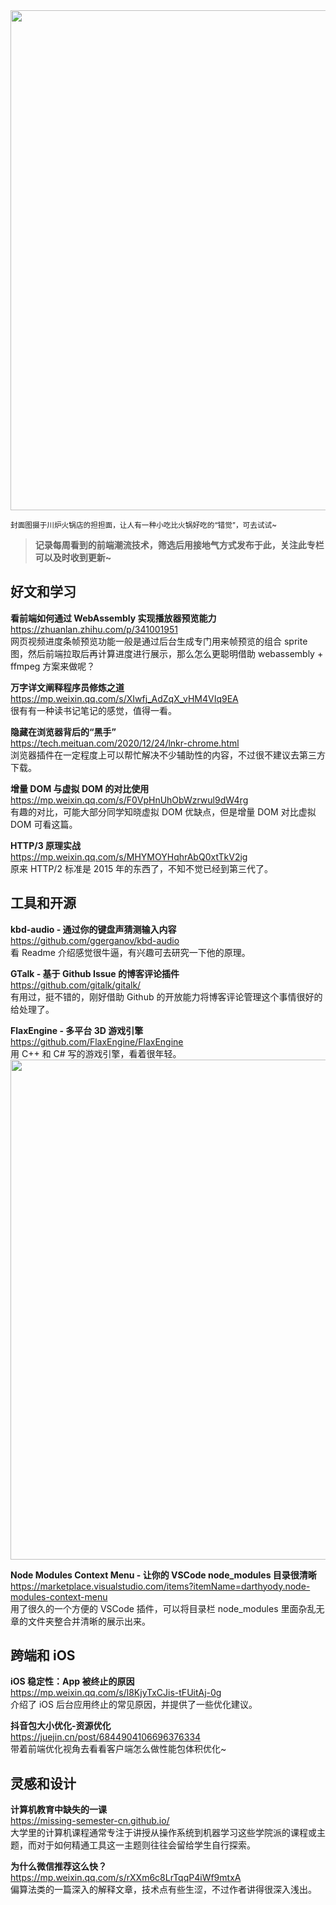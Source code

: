 <img src="https://gw.alipayobjects.com/zos/k/27/4fkfwX.jpeg" width="800" />  

<small>封面图摄于川炉火锅店的担担面，让人有一种小吃比火锅好吃的“错觉”，可去试试~</small>  

> **记录每周看到的前端潮流技术，筛选后用接地气方式发布于此，关注此专栏可以及时收到更新~**  

## 好文和学习

**看前端如何通过 WebAssembly 实现播放器预览能力**  
<https://zhuanlan.zhihu.com/p/341001951>  
网页视频进度条帧预览功能一般是通过后台生成专门用来帧预览的组合 sprite 图，然后前端拉取后再计算进度进行展示，那么怎么更聪明借助 webassembly + ffmpeg 方案来做呢？

**万字详文阐释程序员修炼之道**  
<https://mp.weixin.qq.com/s/XIwfj_AdZqX_vHM4VIq9EA>  
很有有一种读书记笔记的感觉，值得一看。

**隐藏在浏览器背后的“黑手”**  
<https://tech.meituan.com/2020/12/24/lnkr-chrome.html>  
浏览器插件在一定程度上可以帮忙解决不少辅助性的内容，不过很不建议去第三方下载。

**增量 DOM 与虚拟 DOM 的对比使用**  
<https://mp.weixin.qq.com/s/F0VpHnUhObWzrwul9dW4rg>  
有趣的对比，可能大部分同学知晓虚拟 DOM 优缺点，但是增量 DOM 对比虚拟 DOM 可看这篇。

**HTTP/3 原理实战**  
<https://mp.weixin.qq.com/s/MHYMOYHqhrAbQ0xtTkV2ig>  
原来 HTTP/2 标准是 2015 年的东西了，不知不觉已经到第三代了。

## 工具和开源

**kbd-audio - 通过你的键盘声猜测输入内容**  
<https://github.com/ggerganov/kbd-audio>  
看 Readme 介绍感觉很牛逼，有兴趣可去研究一下他的原理。

**GTalk - 基于 Github Issue 的博客评论插件**  
<https://github.com/gitalk/gitalk/>  
有用过，挺不错的，刚好借助 Github 的开放能力将博客评论管理这个事情很好的给处理了。

**FlaxEngine - 多平台 3D 游戏引擎**  
<https://github.com/FlaxEngine/FlaxEngine>  
用 C++ 和 C# 写的游戏引擎，看着很年轻。  
<img src="https://gw.alipayobjects.com/zos/k/t0/gYNVuz.jpg" width="800" />  

**Node Modules Context Menu - 让你的 VSCode node_modules 目录很清晰**  
<https://marketplace.visualstudio.com/items?itemName=darthyody.node-modules-context-menu>  
用了很久的一个方便的 VSCode 插件，可以将目录栏 node_modules 里面杂乱无章的文件夹整合并清晰的展示出来。

## 跨端和 iOS

**iOS 稳定性：App 被终止的原因**  
<https://mp.weixin.qq.com/s/l8KjyTxCJis-tFUitAj-0g>  
介绍了 iOS 后台应用终止的常见原因，并提供了一些优化建议。

**抖音包大小优化-资源优化**  
<https://juejin.cn/post/6844904106696376334>  
带着前端优化视角去看看客户端怎么做性能包体积优化~

## 灵感和设计

**计算机教育中缺失的一课**  
<https://missing-semester-cn.github.io/>  
大学里的计算机课程通常专注于讲授从操作系统到机器学习这些学院派的课程或主题，而对于如何精通工具这一主题则往往会留给学生自行探索。

**为什么微信推荐这么快？**  
<https://mp.weixin.qq.com/s/rXXm6c8LrTqqP4iWf9mtxA>  
偏算法类的一篇深入的解释文章，技术点有些生涩，不过作者讲得很深入浅出。
